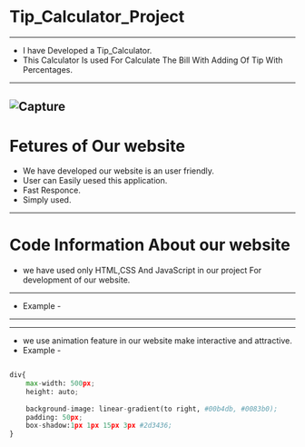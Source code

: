 # **Tip_Calculator_Project**

---
* I have Developed a Tip_Calculator.
* This Calculator Is used For Calculate The Bill With Adding Of Tip With Percentages.
 ----
![Capture](https://user-![image](C:\Users\Admin\OneDrive\Desktop))
----
 # **Fetures of Our website**
 * We have developed our website is an user friendly.
* User can Easily uesed this application.
* Fast Responce.
* Simply used.

----
# **Code Information About our website**
* we have used only HTML,CSS And JavaScript in our project For development of our website.
----
* Example -
---

---
* we use animation feature in our website make interactive and attractive.
* Example -
```python

div{
    max-width: 500px;
    height: auto;
   
    background-image: linear-gradient(to right, #00b4db, #0083b0); 
    padding: 50px;
    box-shadow:1px 1px 15px 3px #2d3436;
}
```
